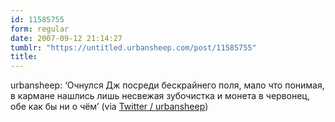 ```yaml
---
id: 11585755
form: regular
date: 2007-09-12 21:14:27
tumblr: "https://untitled.urbansheep.com/post/11585755"
title:
---
```


<p>urbansheep: &lsquo;Очнулся Дж посреди бескрайнего поля, мало что понимая, в кармане нашлись лишь несвежая зубочистка и монета в червонец, обе как бы ни о чём&rsquo; (via <a href="http://twitter.com/urbansheep/statuses/264235952">Twitter / urbansheep</a>)</p>

